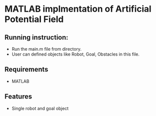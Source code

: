 # MATLAB implmentation of Artificial Potential Field

## Running instruction:
- Run the main.m file from directory. 
- User can defined objects like Robot, Goal, Obstacles in this file.

## Requirements
- MATLAB

## Features
- Single robot and goal object
